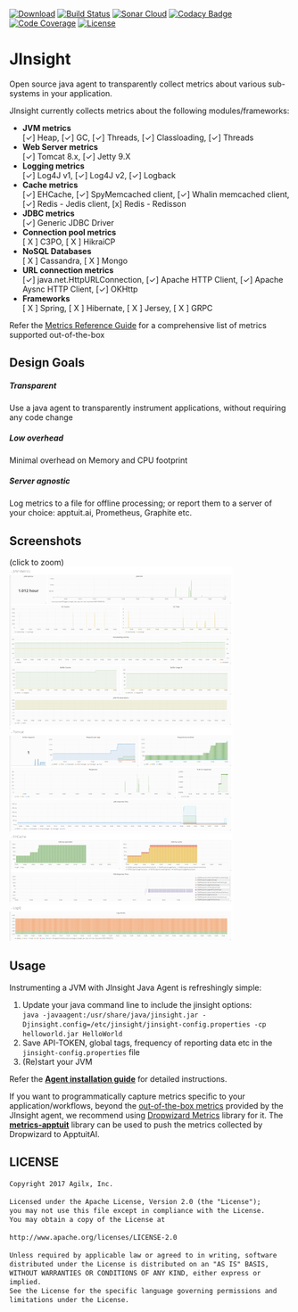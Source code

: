 [![Download](https://api.bintray.com/packages/apptuitai/maven/jinsight/images/download.svg)](https://github.com/ApptuitAI/JInsight/releases/latest)
[![Build Status](https://img.shields.io/travis/ApptuitAI/JInsight.svg)](https://travis-ci.com/ApptuitAI/JInsight)
[![Sonar Cloud](https://sonarcloud.io/api/project_badges/measure?project=ai.apptuit%3Ajinsight&metric=alert_status)](https://sonarcloud.io/dashboard?id=ai.apptuit:jinsight)
[![Codacy Badge](https://app.codacy.com/project/badge/Grade/8cf7b2c6aa354b0ebb09fe61fb6d3ea1)](https://www.codacy.com/gh/ApptuitAI/JInsight)
[![Code Coverage](https://img.shields.io/codecov/c/github/ApptuitAI/JInsight.svg)](https://codecov.io/gh/ApptuitAI/JInsight)
[![License](https://img.shields.io/github/license/ApptuitAI/JInsight.svg)](https://github.com/ApptuitAI/JInsight/blob/master/LICENSE)

# JInsight

Open source java agent to transparently collect metrics about various sub-systems in your application.

JInsight currently collects metrics about the following modules/frameworks:
 * **JVM metrics**  
   [✓] Heap, [✓] GC, [✓] Threads, [✓] Classloading, [✓] Threads
 * **Web Server metrics**  
   [✓] Tomcat 8.x,  [✓] Jetty 9.X
 * **Logging metrics**  
   [✓] Log4J v1, [✓] Log4J v2, [✓] Logback
 * **Cache metrics**  
   [✓] EHCache, [✓] SpyMemcached client, [✓] Whalin memcached client,
   [✓] Redis - Jedis client, [x] Redis - Redisson
 * **JDBC metrics**  
   [✓] Generic JDBC Driver
 * **Connection pool metrics**  
   [ X ] C3PO, [ X ] HikraiCP
 * **NoSQL Databases**  
   [ X ] Cassandra, [ X ] Mongo
 * **URL connection metrics**  
   [✓] java.net.HttpURLConnection,
   [✓] Apache HTTP Client, [✓] Apache Aysnc HTTP Client, [✓] OKHttp
 * **Frameworks**  
   [ X ] Spring, [ X ] Hibernate, [ X ] Jersey, [ X ] GRPC

Refer the [Metrics Reference Guide](https://github.com/ApptuitAI/JInsight/wiki/Metrics) for a comprehensive list of metrics supported out-of-the-box

## Design Goals

##### Transparent
Use a java agent to transparently instrument applications, without requiring
any code change

##### Low overhead
Minimal overhead on Memory and CPU footprint

##### Server agnostic
Log metrics to a file for offline processing; or report them to a server
of your choice: apptuit.ai, Prometheus, Graphite etc.

## Screenshots
(click to zoom)  
[![JVM Metrics](https://raw.githubusercontent.com/ApptuitAI/JInsight/readme-attachments/screenshots/JVM_Metrics_thumb.png)](https://raw.githubusercontent.com/ApptuitAI/JInsight/readme-attachments/screenshots/JVM_Metrics.png)
[![Tomcat Metrics](https://raw.githubusercontent.com/ApptuitAI/JInsight/readme-attachments/screenshots/Tomcat_Metrics_thumb.png)](https://raw.githubusercontent.com/ApptuitAI/JInsight/readme-attachments/screenshots/Tomcat_Metrics.png)  
[![EHCache Metrics](https://raw.githubusercontent.com/ApptuitAI/JInsight/readme-attachments/screenshots/EHCache_Metrics_thumb.png)](https://raw.githubusercontent.com/ApptuitAI/JInsight/readme-attachments/screenshots/EHCache_Metrics.png)
[![Log4J Metrics](https://raw.githubusercontent.com/ApptuitAI/JInsight/readme-attachments/screenshots/Log4J_Metrics_thumb.png)](https://raw.githubusercontent.com/ApptuitAI/JInsight/readme-attachments/screenshots/Log4J_Metrics.png)

## Usage

Instrumenting a JVM with JInsight Java Agent is refreshingly simple:
1. Update your java command line to include the jinsight options:  
`java -javaagent:/usr/share/java/jinsight.jar -Djinsight.config=/etc/jinsight/jinsight-config.properties -cp helloworld.jar HelloWorld`  
2. Save API-TOKEN, global tags, frequency of reporting data etc  in the `jinsight-config.properties` file
3. (Re)start your JVM

Refer the  **[Agent installation guide](https://github.com/ApptuitAI/JInsight/wiki/UsageJInsightAgent)** for detailed instructions.

If you want to programmatically capture metrics specific to your application/workflows, beyond the [out-of-the-box metrics](https://github.com/ApptuitAI/JInsight/wiki/Metrics) provided by the JInsight agent, we recommend using [Dropwizard Metrics](http://metrics.dropwizard.io/) library for it. The **[metrics-apptuit](https://github.com/ApptuitAI/metrics-apptuit/wiki/UsageDropwizard)** library can be used to push the metrics collected by Dropwizard to  ApptuitAI.

## LICENSE

```
Copyright 2017 Agilx, Inc.

Licensed under the Apache License, Version 2.0 (the "License");
you may not use this file except in compliance with the License.
You may obtain a copy of the License at

http://www.apache.org/licenses/LICENSE-2.0

Unless required by applicable law or agreed to in writing, software
distributed under the License is distributed on an "AS IS" BASIS,
WITHOUT WARRANTIES OR CONDITIONS OF ANY KIND, either express or implied.
See the License for the specific language governing permissions and
limitations under the License.
```

